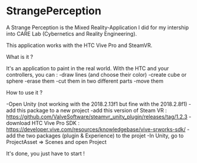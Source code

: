 # StrangePerception

A Strange Perception is the Mixed Reality-Application I did for my intership into CARE Lab (Cybernetics and Reality Engineering).

This application works with the HTC Vive Pro and SteamVR.

What is it ?

It's an application to paint in the real world. With the HTC and your controllers, you can :
    -draw lines (and choose their color)
    -create cube or sphere
    -erase them
    -cut them in two different parts
    -move them
    
How to use it ?

-Open Unity (not working with the 2018.2.13f1 but fine with the 2018.2.8f1)
-add this package to a new project
-add this version of Steam VR : https://github.com/ValveSoftware/steamvr_unity_plugin/releases/tag/1.2.3
-download HTC Vive Pro SDK : https://developer.vive.com/resources/knowledgebase/vive-srworks-sdk/
-add the two packages (plugin & Experience) to the projet
-In Unity, go to ProjectAsset => Scenes and open Project

It's done, you just have to start !